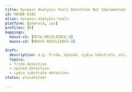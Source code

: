 ```yaml
---
title: Dynamic Analysis Tools Detection Not Implemented
id: MASWE-0102
alias: dynamic-analysis-tools
platform: [android, ios]
profiles: [R]
mappings:
  masvs-v1: [MSTG-RESILIENCE-4]
  masvs-v2: [MASVS-RESILIENCE-4]

draft:
  description: e.g. Frida, Xposed, Cydia Substrate, etc.
  topics:
  - frida detection
  - xposed detection
  - cydia substrate detection
status: placeholder

---
```


